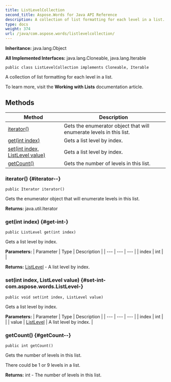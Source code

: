 ```yaml
---
title: ListLevelCollection
second_title: Aspose.Words for Java API Reference
description: A collection of list formatting for each level in a list.
type: docs
weight: 374
url: /java/com.aspose.words/listlevelcollection/
---
```


**Inheritance:**
java.lang.Object

**All Implemented Interfaces:**
java.lang.Cloneable, java.lang.Iterable
```
public class ListLevelCollection implements Cloneable, Iterable
```

A collection of list formatting for each level in a list.

To learn more, visit the **Working with Lists** documentation article.
## Methods

| Method | Description |
| --- | --- |
| [iterator()](#iterator--) | Gets the enumerator object that will enumerate levels in this list. |
| [get(int index)](#get-int-) | Gets a list level by index. |
| [set(int index, ListLevel value)](#set-int-com.aspose.words.ListLevel-) | Gets a list level by index. |
| [getCount()](#getCount--) | Gets the number of levels in this list. |
### iterator() {#iterator--}
```
public Iterator iterator()
```


Gets the enumerator object that will enumerate levels in this list.

**Returns:**
java.util.Iterator
### get(int index) {#get-int-}
```
public ListLevel get(int index)
```


Gets a list level by index.

**Parameters:**
| Parameter | Type | Description |
| --- | --- | --- |
| index | int |  |

**Returns:**
[ListLevel](../../com.aspose.words/listlevel) - A list level by index.
### set(int index, ListLevel value) {#set-int-com.aspose.words.ListLevel-}
```
public void set(int index, ListLevel value)
```


Gets a list level by index.

**Parameters:**
| Parameter | Type | Description |
| --- | --- | --- |
| index | int |  |
| value | [ListLevel](../../com.aspose.words/listlevel) | A list level by index. |

### getCount() {#getCount--}
```
public int getCount()
```


Gets the number of levels in this list.

There could be 1 or 9 levels in a list.

**Returns:**
int - The number of levels in this list.
